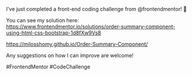 I've just completed a front-end coding challenge from @frontendmentor! 🎉

You can see my solution here: https://www.frontendmentor.io/solutions/order-summary-component-using-html-css-bootstrap-1d8fXw9Vs8

https://milosshomy.github.io/Order-Summary-Component/

Any suggestions on how I can improve are welcome!

#FrontendMentor #CodeChallenge
